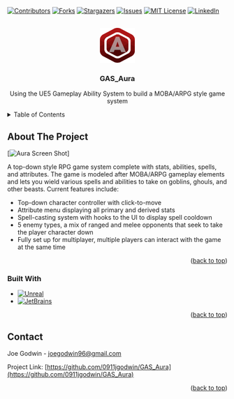<a name="readme-top"></a>

<!-- PROJECT SHIELDS -->
[![Contributors][contributors-shield]][contributors-url]
[![Forks][forks-shield]][forks-url]
[![Stargazers][stars-shield]][stars-url]
[![Issues][issues-shield]][issues-url]
[![MIT License][license-shield]][license-url]
[![LinkedIn][linkedin-shield]][linkedin-url]



<!-- PROJECT LOGO -->
<br />
<div align="center">
  <a href="https://github.com/0911jgodwin/GAS_Aura">
    <img src="Images/logo.png" alt="Logo" width="80" height="80">
  </a>

<h3 align="center">GAS_Aura</h3>

  <p align="center">
    Using the UE5 Gameplay Ability System to build a MOBA/ARPG style game system
  </p>
</div>



<!-- TABLE OF CONTENTS -->
<details>
  <summary>Table of Contents</summary>
  <ol>
    <li>
      <a href="#about-the-project">About The Project</a>
      <ul>
        <li><a href="#built-with">Built With</a></li>
      </ul>
    </li>
    <li><a href="#contact">Contact</a></li>
  </ol>
</details>



<!-- ABOUT THE PROJECT -->
## About The Project

[![Aura Screen Shot][aura-gameplay]]

A top-down style RPG game system complete with stats, abilities, spells, and attributes. The game is modeled after MOBA/ARPG gameplay elements and lets you wield various spells and abilities to take on goblins, ghouls, and other beasts. Current features include:
* Top-down character controller with click-to-move
* Attribute menu displaying all primary and derived stats
* Spell-casting system with hooks to the UI to display spell cooldown
* 5 enemy types, a mix of ranged and melee opponents that seek to take the player character down
* Fully set up for multiplayer, multiple players can interact with the game at the same time

<p align="right">(<a href="#readme-top">back to top</a>)</p>



### Built With

* [![Unreal][Unreal.com]][Unreal-url]
* [![JetBrains][JetBrains.com]][JetBrains-url]

<p align="right">(<a href="#readme-top">back to top</a>)</p>

<!-- CONTACT -->
## Contact

Joe Godwin - joegodwin96@gmail.com

Project Link: [https://github.com/0911jgodwin/GAS_Aura](https://github.com/0911jgodwin/GAS_Aura)

<p align="right">(<a href="#readme-top">back to top</a>)</p>


<!-- MARKDOWN LINKS & IMAGES -->
<!-- https://www.markdownguide.org/basic-syntax/#reference-style-links -->
[contributors-shield]: https://img.shields.io/github/contributors/0911jgodwin/GAS_Aura.svg?style=for-the-badge
[contributors-url]: https://github.com/0911jgodwin/GAS_Aura/graphs/contributors
[forks-shield]: https://img.shields.io/github/forks/0911jgodwin/GAS_Aura.svg?style=for-the-badge
[forks-url]: https://github.com/0911jgodwin/GAS_Aura/network/members
[stars-shield]: https://img.shields.io/github/stars/0911jgodwin/GAS_Aura.svg?style=for-the-badge
[stars-url]: https://github.com/0911jgodwin/GAS_Aura/stargazers
[issues-shield]: https://img.shields.io/github/issues/0911jgodwin/GAS_Aura.svg?style=for-the-badge
[issues-url]: https://github.com/0911jgodwin/GAS_Aura/issues
[license-shield]: https://img.shields.io/github/license/0911jgodwin/GAS_Aura.svg?style=for-the-badge
[license-url]: https://github.com/0911jgodwin/GAS_Aura/blob/master/LICENSE.txt
[linkedin-shield]: https://img.shields.io/badge/-LinkedIn-black.svg?style=for-the-badge&logo=linkedin&colorB=555
[linkedin-url]: https://linkedin.com/in/joe-godwin-5274ab168
[aura-gameplay]: Images/AuraGameplay.gif
[Unreal.com]: https://img.shields.io/badge/Unreal_%20Engine-000000?style=for-the-badge&logo=unrealengine&logoColor=white
[Unreal-url]: https://www.unrealengine.com/
[JetBrains.com]: https://img.shields.io/badge/JetBrains-000000?style=for-the-badge&logo=jetbrains&logoColor=white
[JetBrains-url]: https://www.jetbrains.com/